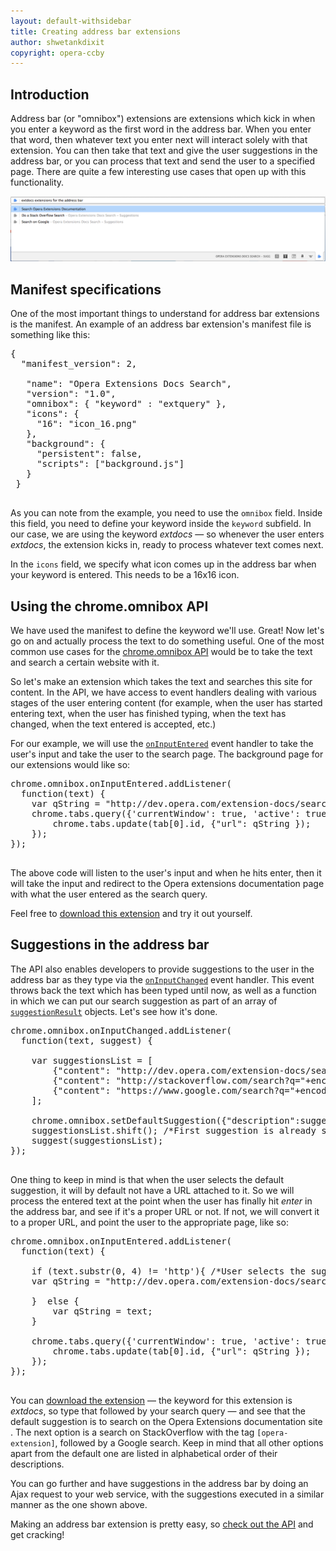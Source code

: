 ```yaml
---
layout: default-withsidebar
title: Creating address bar extensions
author: shwetankdixit
copyright: opera-ccby
---
```


## Introduction

Address bar (or "omnibox") extensions are extensions which kick in when you enter a keyword as the first word in the address bar. When you enter that word, then whatever text you enter next will interact solely with that extension. You can then take that text and give the user suggestions in the address bar, or you can process that text and send the user to a specified page. There are quite a few interesting use cases that open up with this functionality. 

<img src="static/images/omnibox1.png" alt="Address bar extension" class="img-polaroid">

## Manifest specifications

One of the most important things to understand for address bar extensions is the manifest. An example of an address bar extension's manifest file is something like this:

<pre class="prettyprint">{
  "manifest_version": 2,

   "name": "Opera Extensions Docs Search",
   "version": "1.0",
   "omnibox": { "keyword" : "extquery" },
   "icons": {
     "16": "icon_16.png"
   },
   "background": {
     "persistent": false,
     "scripts": ["background.js"]
   }
 }
 </pre>
 
 As you can note from the example, you need to use the `omnibox` field. Inside this field, you need to define your keyword inside the `keyword` subfield. In our case, we are using the keyword *extdocs* — so whenever the user enters *extdocs*, the extension kicks in, ready to process whatever text comes next. 
 
In the `icons` field, we specify what icon comes up in the address bar when your keyword is entered. This needs to be a 16x16 icon. 


## Using the chrome.omnibox API
We have used the manifest to define the keyword we'll use. Great! Now let's go on and actually process the text to do something useful. One of the most common use cases for the [chrome.omnibox API](omnibox.html) would be to take the text and search a certain website with it. 

So let's make an extension which takes the text and searches this site for content.   In the API, we have access to event handlers dealing with various stages of the user entering content (for example, when the user has started entering text, when the user has finished typing, when the text has changed, when the text entered is accepted, etc.)

For our example, we will use the [`onInputEntered`](omnibox.html#event-onInputEntered) event handler to take the user's input and take the user to the search page. The background page for our extensions would like so:

<pre class="prettyprint">chrome.omnibox.onInputEntered.addListener(
  function(text) {
 	var qString = &quot;http://dev.opera.com/extension-docs/search.html?q=&quot;+encodeURIComponent(text);  
   	chrome.tabs.query({'currentWindow': true, 'active': true}, function(tab) { 
    	chrome.tabs.update(tab[0].id, {&quot;url&quot;: qString });
   	});
});
  </pre>

The above code will listen to the user's input and when he hits enter, then it will take the input and redirect to the Opera extensions documentation page with what the user entered as the search query. 

Feel free to [download this extension](samples/Omnibox.nex) and try it out yourself.

## Suggestions in the address bar
The API also enables developers to provide suggestions to the user in the address bar as they type via the [`onInputChanged`](omnibox.html#event-onInputChanged) event handler. This event throws back the text which has been typed until now, as well as a function in which we can put our search suggestion as part of an array of [`suggestionResult`](omnibox.html#type-SuggestResult) objects. Let's see how it's done.


<pre class="prettyprint">chrome.omnibox.onInputChanged.addListener(
  function(text, suggest) {
  	
  	var suggestionsList = [
  		{&quot;content&quot;: &quot;http://dev.opera.com/extension-docs/search.html?q=&quot;+encodeURIComponent(text), &quot;description&quot;: &quot;Search Opera Extensions Documentation&quot;},
  		{&quot;content&quot;: &quot;http://stackoverflow.com/search?q=&quot;+encodeURIComponent(&quot;[opera-extension] &quot;+text), &quot;description&quot;: &quot;Do a Stack Overflow Search&quot;},
  		{&quot;content&quot;: &quot;https://www.google.com/search?q=&quot;+encodeURIComponent(text), &quot;description&quot;: &quot;Search on Google&quot;}
  	];
  	
  	chrome.omnibox.setDefaultSuggestion({&quot;description&quot;:suggestionsList[0].description});
	suggestionsList.shift(); /*First suggestion is already shown by default because we used setDefaultSuggestion, so we delete it from the array*/
  	suggest(suggestionsList);
});
  </pre>
  
One thing to keep in mind is that when the user selects the default suggestion, it will by default not have a URL attached to it. So we will process the entered text at the point when the user has finally hit *enter* in the address bar, and see if it's a proper URL or not. If not, we will convert it to a proper URL, and point the user to the appropriate page, like so:

<pre class="prettyprint">
chrome.omnibox.onInputEntered.addListener(
  function(text) {
 	  
 	if (text.substr(0, 4) != &#39;http&#39;){ /*User selects the suggested suggestion, which will result in the text not being converted to a URL (thus not having an &#39;http&#39; at the beginning of the string), so we will have to append a URL to it again.*/
 	var qString = &quot;http://dev.opera.com/extension-docs/search.html?q=&quot;+encodeURIComponent(text);
 		
 	}  else {
 		var qString = text;
 	}
 	
 	chrome.tabs.query({&#39;currentWindow&#39;: true, &#39;active&#39;: true}, function(tab) { 
 		chrome.tabs.update(tab[0].id, {&quot;url&quot;: qString });
 	});
});
  
</pre>
  
 You can [download the extension](samples/Omnibox2.nex) — the keyword for this extension is *extdocs*, so type that followed by your search query — and see that the default suggestion is to search on the Opera Extensions documentation site . The next option is a search on StackOverflow with the tag `[opera-extension]`, followed by a Google search. Keep in mind that all other options apart from the default one are listed in alphabetical order of their descriptions.
 
You can go further and have suggestions in the address bar by doing an Ajax request to your web service, with the suggestions executed in a similar manner as the one shown above. 

Making an address bar extension is pretty easy, so [check out the API](omnibox.html) and get cracking!
  


